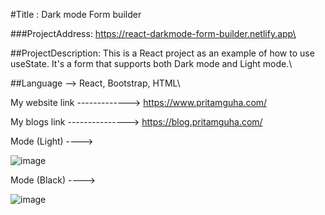 #Title :
Dark mode Form builder

###ProjectAddress:
https://react-darkmode-form-builder.netlify.app\

##ProjectDescription:
This is a React project as an example of how to use useState. It's a form that supports both Dark mode and Light mode.\

##Language -->
React, Bootstrap, HTML\

My website link ------------->
https://www.pritamguha.com/

My blogs link --------------->
https://blog.pritamguha.com/

Mode (Light) ----> 

![image](https://github.com/CupOfSolution/React-Dark-Mode-Form/assets/71080574/d1110772-f1b1-452c-b408-b3c56dbc6a68)

Mode (Black) ---->

![image](https://github.com/CupOfSolution/React-Dark-Mode-Form/assets/71080574/03ad8390-e640-49b2-be69-9390b7aa1549)
